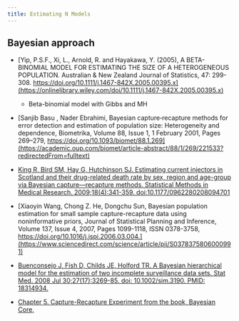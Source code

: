 ```yaml
---
title: Estimating N Models
---
```



## Bayesian approach 

* [Yip, P.S.F., Xi, L., Arnold, R. and Hayakawa, Y. (2005), A BETA-BINOMIAL MODEL FOR ESTIMATING THE SIZE OF A HETEROGENEOUS POPULATION. Australian & New Zealand Journal of Statistics, 47: 299-308. https://doi.org/10.1111/j.1467-842X.2005.00395.x](https://onlinelibrary.wiley.com/doi/10.1111/j.1467-842X.2005.00395.x)
    + Beta-binomial model with Gibbs and MH

* [Sanjib Basu , Nader Ebrahimi, Bayesian capture‐recapture methods for error detection and estimation of population size: Heterogeneity and dependence, Biometrika, Volume 88, Issue 1, 1 February 2001, Pages 269–279, https://doi.org/10.1093/biomet/88.1.269](https://academic.oup.com/biomet/article-abstract/88/1/269/221533?redirectedFrom=fulltext)

* [King R, Bird SM, Hay G, Hutchinson SJ. Estimating current injectors in Scotland and their drug-related death rate by sex, region and age-group via Bayesian capture—recapture methods. Statistical Methods in Medical Research. 2009;18(4):341-359. doi:10.1177/0962280208094701](https://journals.sagepub.com/doi/10.1177/0962280208094701)

* [Xiaoyin Wang, Chong Z. He, Dongchu Sun, Bayesian population estimation for small sample capture-recapture data using noninformative priors, Journal of Statistical Planning and Inference, Volume 137, Issue 4, 2007, Pages 1099-1118, ISSN 0378-3758, https://doi.org/10.1016/j.jspi.2006.03.004.](https://www.sciencedirect.com/science/article/pii/S0378375806000991)

* [Buenconsejo J, Fish D, Childs JE, Holford TR. A Bayesian hierarchical model for the estimation of two incomplete surveillance data sets. Stat Med. 2008 Jul 30;27(17):3269-85. doi: 10.1002/sim.3190. PMID: 18314934.](https://onlinelibrary.wiley.com/doi/10.1002/sim.3190)

* [Chapter 5. Capture-Recapture Experiment from the book, Bayesian Core, ]()